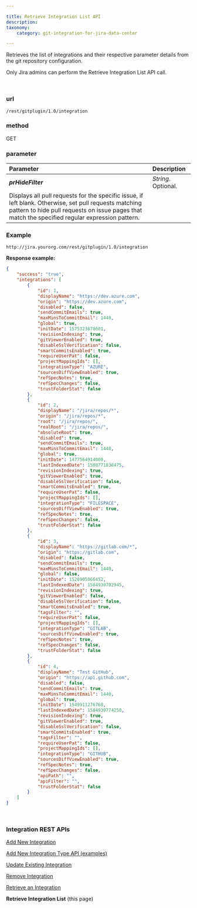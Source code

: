```yaml
---

title: Retrieve Integration List API
description:
taxonomy:
    category: git-integration-for-jira-data-center

---
```


Retrieves the list of integrations and their respective parameter details from the git repository configuration.

<div class="bbb-callout bbb--alert">
    <div class="irow">
    <div class="ilogobox">
        <span class="logoimg"></span>
    </div>
    <div class="imsgbox">
        Only Jira admins can perform the Retrieve Integration List API call.
    </div>
    </div>
</div>

&nbsp;

### url
`/rest/gitplugin/1.0/integration`

### method
GET

### parameter

| Parameter | Description |
| :--- | :--- |
| _**prHideFilter**_ | _String_. Optional. <br>
Displays all pull requests for the specific issue, if left blank. Otherwise, set pull requests matching pattern to hide pull requests on issue pages that match the specified regular expression pattern. |

### Example

`http://jira.yourorg.com/rest/gitplugin/1.0/integration`

**Response example:**

```json
{
    "success": "true",
    "integrations": [        
        {
            "id": 1,
            "displayName": "https://dev.azure.com",
            "origin": "https://dev.azure.com",
            "disabled": false,
            "sendCommitEmails": true,
            "maxMinsToCommitEmail": 1440,
            "global": true,
            "initDate": 1575323678601,
            "revisionIndexing": true,
            "gitViewerEnabled": true,
            "disableSslVerification": false,
            "smartCommitsEnabled": true,
            "requireUserPat": false,
            "projectMappingIds": [],
            "integrationType": "AZURE",
            "sourcesDiffViewEnabled": true,
            "refSpecNotes": true,
            "refSpecChanges": false,
            "trustFolderStat": false
        },
        {
            "id": 2,
            "displayName": "/jira/repos/*",
            "origin": "/jira/repos/*",
            "root": "/jira/repos/",
            "realRoot": "/jira/repos/",
            "absoluteRoot": true,
            "disabled": true,
            "sendCommitEmails": true,
            "maxMinsToCommitEmail": 1440,
            "global": true,
            "initDate": 1477564914000,
            "lastIndexedDate": 1508771838475,
            "revisionIndexing": true,
            "gitViewerEnabled": true,
            "disableSslVerification": false,
            "smartCommitsEnabled": true,
            "requireUserPat": false,
            "projectMappingIds": [],
            "integrationType": "FILESPACE",
            "sourcesDiffViewEnabled": true,
            "refSpecNotes": true,
            "refSpecChanges": false,
            "trustFolderStat": false
        },
        {
            "id": 3,
            "displayName": "https://gitlab.com/*",
            "origin": "https://gitlab.com",
            "disabled": false,
            "sendCommitEmails": true,
            "maxMinsToCommitEmail": 1440,
            "global": false,
            "initDate": 1528905066452,
            "lastIndexedDate": 1584930702945,
            "revisionIndexing": true,
            "gitViewerEnabled": false,
            "disableSslVerification": false,
            "smartCommitsEnabled": true,
            "tagsFilter": "",
            "requireUserPat": false,
            "projectMappingIds": [],
            "integrationType": "GITLAB",
            "sourcesDiffViewEnabled": true,
            "refSpecNotes": true,
            "refSpecChanges": false,
            "trustFolderStat": false
        },               
        {
            "id": 4,
            "displayName": "Test GitHub",
            "origin": "https://api.github.com",
            "disabled": false,
            "sendCommitEmails": true,
            "maxMinsToCommitEmail": 1440,
            "global": true,
            "initDate": 1549911276768,
            "lastIndexedDate": 1584930774250,
            "revisionIndexing": true,
            "gitViewerEnabled": true,
            "disableSslVerification": false,
            "smartCommitsEnabled": true,
            "tagsFilter": "",
            "requireUserPat": false,
            "projectMappingIds": [],
            "integrationType": "GITHUB",
            "sourcesDiffViewEnabled": true,
            "refSpecNotes": true,
            "refSpecChanges": false,
            "apiPath": "",
            "apiFilter": "",
            "trustFolderStat": false
        }
    ]
}
```

&nbsp;

### Integration REST APIs

[Add New Integration](/git-integration-for-jira-data-center/add-new-integration-gij-self-managed)

[Add New Integration Type API (examples)](/git-integration-for-jira-data-center/add-new-integration-type-api-examples-gij-self-managed)

[Update Existing Integration](/git-integration-for-jira-data-center/update-existing-integration-gij-self-managed)

[Remove Integration](/git-integration-for-jira-data-center/remove-integration-gij-self-managed)

[Retrieve an Integration](/git-integration-for-jira-data-center/Retrieve-an-Integration-gij-self-managed)

**Retrieve Integration List** (this page)

